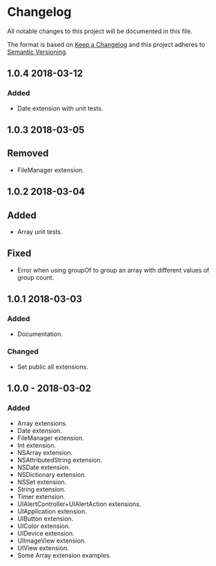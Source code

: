 # Changelog

All notable changes to this project will be documented in this file.

The format is based on [Keep a Changelog](http://keepachangelog.com/en/1.0.0/) and this project adheres to [Semantic Versioning](https://semver.org/spec/v2.0.0.html).

## **1.0.4** 2018-03-12

### Added

- Date extension with unit tests.

## **1.0.3** 2018-03-05

## Removed

- FileManager extension.

## **1.0.2** 2018-03-04

## Added

- Array unit tests.

## Fixed

- Error when using groupOf to group an array with different values of group count.

## **1.0.1** 2018-03-03

### Added

- Documentation.

### Changed

- Set public all extensions.

## **1.0.0** - 2018-03-02

### Added

- Array extensions.
- Date extension.
- FileManager extension.
- Int extension.
- NSArray extension.
- NSAttributedString extension.
- NSDate extension.
- NSDictionary extension.
- NSSet extension.
- String extension.
- Timer extension.
- UIAlertController+UIAlertAction extensions.
- UIApplication extension.
- UIButton extension.
- UIColor extension.
- UIDevice extension.
- UIImageView extension.
- UIView extension.
- Some Array extension examples.
